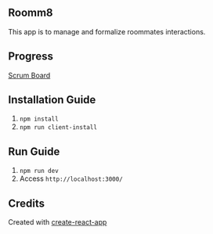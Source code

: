 Roomm8
--
This app is to manage and formalize roommates interactions. 

Progress
--
[Scrum Board](https://trello.com/b/FaETswJe/roomm8)

Installation Guide
--
1. `npm install`
2. `npm run client-install` 


Run Guide
--
1. `npm run dev`
2. Access `http://localhost:3000/`


Credits
-- 
Created with [create-react-app](https://github.com/facebookincubator/create-react-app/blob/master/packages/react-scripts/template/README.md)